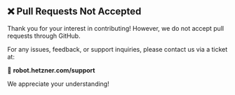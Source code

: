 ## ❌ Pull Requests Not Accepted

Thank you for your interest in contributing! However, we do not accept pull requests through GitHub.

For any issues, feedback, or support inquiries, please contact us via a ticket at:

📧 **robot.hetzner.com/support**

We appreciate your understanding!
